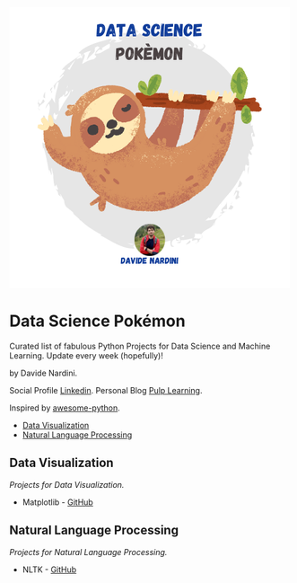 ![DataSciencePokemon-LOGO](https://raw.githubusercontent.com/dnardini16/DataSciencePokemon/main/logo.png)

# Data Science Pokémon

Curated list of fabulous Python Projects for Data Science and Machine Learning.
Update every week (hopefully)!

by Davide Nardini.

Social Profile [Linkedin](https://www.linkedin.com/in/davide-nardini).
Personal Blog [Pulp Learning](https://pulplearning.altervista.org).

Inspired by [awesome-python](https://github.com/vinta/awesome-python).

- [Data Visualization](#data-visualization)
- [Natural Language Processing](#natural-language-processing)

## Data Visualization

*Projects for Data Visualization.*

* Matplotlib - [GitHub](https://github.com/matplotlib/matplotlib)

## Natural Language Processing

*Projects for Natural Language Processing.*

* NLTK - [GitHub](https://github.com/nltk/nltk)